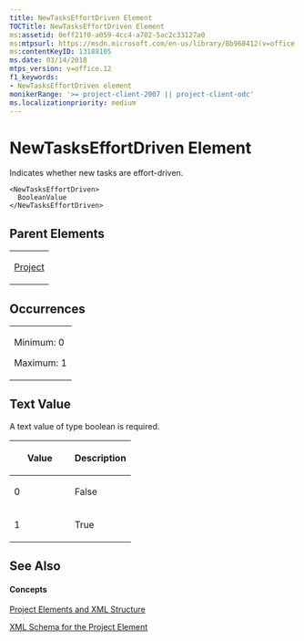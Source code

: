 ```yaml
---
title: NewTasksEffortDriven Element
TOCTitle: NewTasksEffortDriven Element
ms:assetid: 0eff21f0-a059-4cc4-a702-5ac2c33127a0
ms:mtpsurl: https://msdn.microsoft.com/en-us/library/Bb968412(v=office.12)
ms:contentKeyID: 13188105
ms.date: 03/14/2018
mtps_version: v=office.12
f1_keywords:
- NewTasksEffortDriven element
monikerRange: '>= project-client-2007 || project-client-odc'
ms.localizationpriority: medium
---
```


# NewTasksEffortDriven Element




Indicates whether new tasks are effort-driven.

    <NewTasksEffortDriven>
      BooleanValue
    </NewTasksEffortDriven>

## Parent Elements

<table>
<colgroup>
<col style="width: 100%" />
</colgroup>
<tbody>
<tr class="odd">
<td><p><a href="project-element.md">Project</a></p></td>
</tr>
</tbody>
</table>

## Occurrences

<table>
<colgroup>
<col style="width: 100%" />
</colgroup>
<tbody>
<tr class="odd">
<td><p>Minimum: 0</p>
<p>Maximum: 1</p></td>
</tr>
</tbody>
</table>

## Text Value

A text value of type boolean is required.

<table>
<colgroup>
<col style="width: 50%" />
<col style="width: 50%" />
</colgroup>
<thead>
<tr class="header">
<th><p>Value</p></th>
<th><p>Description</p></th>
</tr>
</thead>
<tbody>
<tr class="odd">
<td><p>0</p></td>
<td><p>False</p></td>
</tr>
<tr class="even">
<td><p>1</p></td>
<td><p>True</p></td>
</tr>
</tbody>
</table>

## See Also

#### Concepts

[Project Elements and XML Structure](project-elements-and-xml-structure.md)

[XML Schema for the Project Element](xml-schema-for-the-project-element.md)

